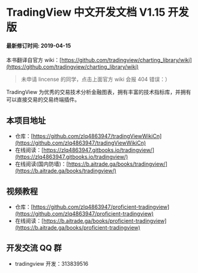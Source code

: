 # TradingView 中文开发文档 V1.15 开发版 
#### 最新修订时间: 2019-04-15

本书翻译自官方 wiki：[https://github.com/tradingview/charting_library/wiki](https://github.com/tradingview/charting_library/wiki)

> 未申请 lincense 的同学，点击上面官方 wiki 会报 404 错误：）

TradingView 为优秀的交易技术分析金融图表，拥有丰富的技术指标库，并拥有可以直接交易的交易终端插件。 

## 本项目地址

* 仓库：[https://github.com/zlq4863947/tradingViewWikiCn](https://github.com/zlq4863947/tradingViewWikiCn)
* 在线阅读：[https://zlq4863947.gitbooks.io/tradingview/](https://zlq4863947.gitbooks.io/tradingview/)
* 在线阅读(国内防墙)：[https://b.aitrade.ga/books/tradingview/](https://b.aitrade.ga/books/tradingview/)

## 视频教程
* 仓库：[https://github.com/zlq4863947/proficient-tradingview](https://github.com/zlq4863947/proficient-tradingview)
* 在线阅读：[https://b.aitrade.ga/books/proficient-tradingview](https://b.aitrade.ga/books/proficient-tradingview)

## 开发交流 QQ 群

* tradingview 开发：313839516

<!--stackedit_data:
eyJoaXN0b3J5IjpbLTIwODI2MjcwMTZdfQ==
-->
<!--stackedit_data:
eyJoaXN0b3J5IjpbMTgzNDMxNjUwOSwxMjQ3MzE5Mjc1LDE4Mz
gwMjcxMTRdfQ==
-->
